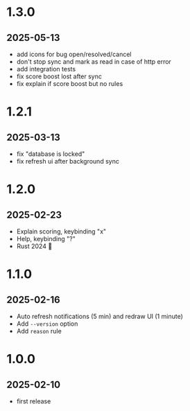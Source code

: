 # 1.3.0
## 2025-05-13

 - add icons for bug open/resolved/cancel
 - don't stop sync and mark as read in case of http error
 - add integration tests
 - fix score boost lost after sync
 - fix explain if score boost but no rules

# 1.2.1
## 2025-03-13

 - fix "database is locked"
 - fix refresh ui after background sync

# 1.2.0
## 2025-02-23

 - Explain scoring, keybinding "x"
 - Help, keybinding "?"
 - Rust 2024 🎉

# 1.1.0
## 2025-02-16

 - Auto refresh notifications (5 min) and redraw UI (1 minute)
 - Add `--version` option
 - Add `reason` rule

# 1.0.0
## 2025-02-10

 - first release
